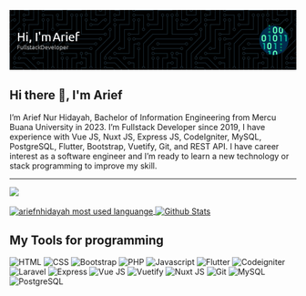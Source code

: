 ![Header](./github-header-image.png)

## Hi there 👋, I'm Arief
I’m Arief Nur Hidayah, Bachelor of Information Engineering from Mercu Buana University in 2023. I’m Fullstack Developer since 2019, I have experience with Vue JS, Nuxt JS, Express JS, CodeIgniter, MySQL, PostgreSQL, Flutter, Bootstrap, Vuetify, Git, and REST API. I have career interest as a software engineer and I’m ready to learn a new technology or stack programming to improve my skill.

___

![](https://komarev.com/ghpvc/?username=ariefnhidayah&style=for-the-badge)

<p>
  <a href="https://github.com/ariefnhidayah">
    <img
         src="https://github-readme-stats.vercel.app/api/top-langs/?username=ariefnhidayah&theme=onedark&layout=compact"
         alt="ariefnhidayah most used languange"
         align="center"
         height="140"
     />
  </a>
  <a href="https://github.com/ariefnhidayah">
    <img
         src="https://github-readme-stats.vercel.app/api?username=ariefnhidayah&theme=onedark&show_icons=true"
         alt="Github Stats"
         align="center"
         height="140"
     />
  </a>
</p>

## My Tools for programming
![HTML](https://img.shields.io/badge/-HTML-FFFFFF?style=flat&logo=html5) ![CSS](https://img.shields.io/badge/-CSS-254BDD?style=flat&logo=css3) ![Bootstrap](https://img.shields.io/badge/-Bootstrap-FFFFFF?style=flat&logo=bootstrap) ![PHP](https://img.shields.io/badge/-PHP-FFFFFF?style=flat&logo=php) ![Javascript](https://img.shields.io/badge/-Javascript-A1A1A1?style=flat&logo=javascript) ![Flutter](https://img.shields.io/badge/-Flutter-57B9E9?style=flat&logo=flutter) ![Codeigniter](https://img.shields.io/badge/-Codeigniter-FFFFFF?style=flat&logo=codeigniter) ![Laravel](https://img.shields.io/badge/-Laravel-FFFFFF?style=flat&logo=laravel) ![Express](https://img.shields.io/badge/-ExpressJS-32332B?style=flat&logo=express) ![Vue JS](https://img.shields.io/badge/-VueJS-FFFFFF?style=flat&logo=vuedotjs) ![Vuetify](https://img.shields.io/badge/-Vuetify-4CB483?style=flat&logo=vuetify) ![Nuxt JS](https://img.shields.io/badge/-NuxtJS-FFFFFF?style=flat&logo=nuxtdotjs) ![Git](https://img.shields.io/badge/-Git-FFFFFF?style=flat&logo=git) ![MySQL](https://img.shields.io/badge/-MySQL-FFFFFF?style=flat&logo=mysql) ![PostgreSQL](https://img.shields.io/badge/-PostgreSQL-FFFFFF?style=flat&logo=postgresql)
